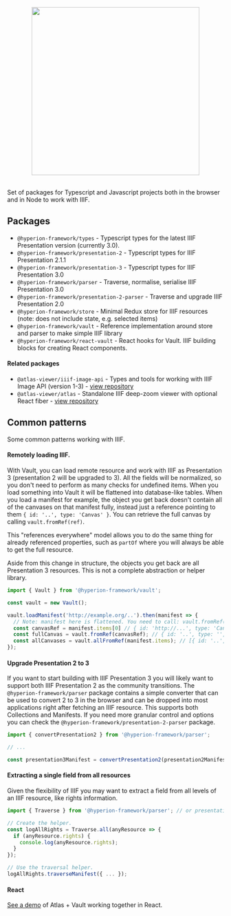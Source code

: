 <div align="center"><img src="https://raw.githubusercontent.com/stephenwf/hyperion/master/hyperion-logo.png" width="390" /></div>
<br />

Set of packages for Typescript and Javascript projects both in the browser and in Node to work with IIIF.  

## Packages

- `@hyperion-framework/types` - Typescript types for the latest IIIF Presentation version (currently 3.0).
- `@hyperion-framework/presentation-2` - Typescript types for IIIF Presentation 2.1.1 
- `@hyperion-framework/presentation-3` - Typescript types for IIIF Presentation 3.0
- `@hyperion-framework/parser` - Traverse, normalise, serialise IIIF Presentation 3.0
- `@hyperion-framework/presentation-2-parser` - Traverse and upgrade IIIF Presentation 2.0
- `@hyperion-framework/store` - Minimal Redux store for IIIF resources (note: does not include state, e.g. selected items)
- `@hyperion-framework/vault` - Reference implementation around store and parser to make simple IIIF library
- `@hyperion-framework/react-vault` - React hooks for Vault. IIIF building blocks for creating React components.

#### Related packages
- `@atlas-viewer/iiif-image-api` - Types and tools for working with IIIF Image API (version 1-3) - [view repository](https://github.com/atlas-viewer/iiif-image-api)
- `@atlas-viewer/atlas` - Standalone IIIF deep-zoom viewer with optional React fiber - [view repository](https://github.com/atlas-viewer/atlas)

## Common patterns
Some common patterns working with IIIF.

#### Remotely loading IIIF.

With Vault, you can load remote resource and work with IIIF as Presentation 3 (presentation 2 will be upgraded to 3).
All the fields will be normalized, so you don't need to perform as many checks for undefined items. When you
load something into Vault it will be flattened into database-like tables. When you load a manifest for example,
the object you get back doesn't contain all of the canvases on that manifest fully, instead just a reference
pointing to them `{ id: '..', type: 'Canvas' }`. You can retrieve the full canvas by calling `vault.fromRef(ref)`.

This "references everywhere" model allows you to do the same thing for already referenced properties, such as
`partOf` where you will always be able to get the full resource. 

Aside from this change in structure, the objects you get back are all Presentation 3 resources. This is not
a complete abstraction or helper library.
```js
import { Vault } from '@hyperion-framework/vault';

const vault = new Vault();

vault.loadManifest('http://example.org/..').then(manifest => {
  // Note: manifest here is flattened. You need to call: vault.fromRef() or vault.allFromRef
  const canvasRef = manifest.items[0] // { id: 'http://...', type: 'Canvas' }
  const fullCanvas = vault.fromRef(canvasRef); // { id: '..', type: '', items: [], ... }
  const allCanvases = vault.allFromRef(manifest.items); // [{ id: '..', type: '', items: [], ... }, ...]
});
```

#### Upgrade Presentation 2 to 3

If you want to start building with IIIF Presentation 3 you will likely want to support both IIIF Presentation 2 
as the community transitions. The `@hyperion-framework/parser` package contains a simple converter that can
be used to convert 2 to 3 in the browser and can be dropped into most applications right after fetching an
IIIF resource. This supports both Collections and Manifests. If you need more granular control and options
you can check the `@hyperion-framework/presentation-2-parser` package.  

```js
import { convertPresentation2 } from '@hyperion-framework/parser';

// ...

const presentation3Manifest = convertPresentation2(presentation2Manifest);
```

#### Extracting a single field from all resources

Given the flexibility of IIIF you may want to extract a field from all levels of an IIIF resource, like rights
information.

```js
import { Traverse } from '@hyperion-framework/parser'; // or presentation-2-parser for Presentation 2. 

// Create the helper.
const logAllRights = Traverse.all(anyResource => {
  if (anyResource.rights) {
    console.log(anyResource.rights);
  }
});

// Use the traversal helper.
logAllRights.traverseManifest({ ... });
```

#### React

[See a demo](https://codesandbox.io/s/atlas-demo-omhg3?file=/src/Canvas.js) of Atlas + Vault working together in React.

